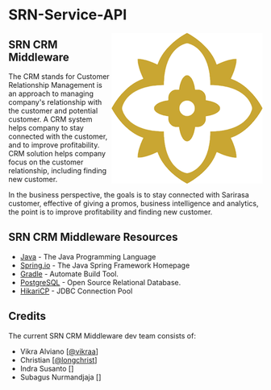 # SRN-Service-API
<img align="right" src="logo.png" />

## SRN CRM Middleware
The CRM stands for Customer Relationship Management is an approach to managing company's relationship with the customer and potential customer. A CRM system helps company to stay connected with the customer, and to improve profitability. CRM solution helps company focus on the customer relationship, including finding new customer.

In the business perspective, the goals is to stay connected with Sarirasa customer, effective of giving a promos, business intelligence and analytics, the point is to improve profitability and finding new customer.

## SRN CRM Middleware Resources

- [Java](https://www.java.com/) - The Java Programming Language
- [Spring.io](http://spring.io/projects/spring-framework) - The Java Spring Framework Homepage
- [Gradle](https://gradle.org/) - Automate Build Tool.
- [PostgreSQL](https://www.postgresql.org/) - Open Source Relational Database.
- [HikariCP](https://github.com/brettwooldridge/HikariCP) - JDBC Connection Pool

## Credits

The current SRN CRM Middleware dev team consists of:
 - Vikra Alviano [[@vikraa](https://github.com/vikraa)]
 - Christian [[@longchrist](https://github.com/longchrist)]
 - Indra Susanto []
 - Subagus Nurmandjaja []
